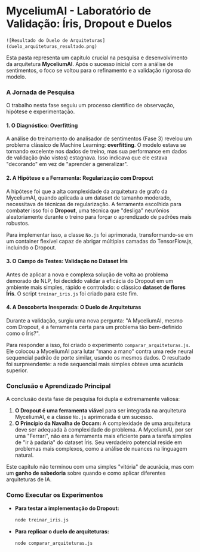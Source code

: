 # MyceliumAI - Laboratório de Validação: Íris, Dropout e Duelos

    ![Resultado do Duelo de Arquiteturas](duelo_arquiteturas_resultado.png)

Esta pasta representa um capítulo crucial na pesquisa e desenvolvimento da arquitetura **MyceliumAI**. Após o sucesso inicial com a análise de sentimentos, o foco se voltou para o refinamento e a validação rigorosa do modelo.

### A Jornada de Pesquisa

O trabalho nesta fase seguiu um processo científico de observação, hipótese e experimentação.

#### 1. O Diagnóstico: Overfitting
A análise do treinamento do analisador de sentimentos (Fase 3) revelou um problema clássico de Machine Learning: **overfitting**. O modelo estava se tornando excelente nos dados de treino, mas sua performance em dados de validação (não vistos) estagnava. Isso indicava que ele estava "decorando" em vez de "aprender a generalizar".

#### 2. A Hipótese e a Ferramenta: Regularização com Dropout
A hipótese foi que a alta complexidade da arquitetura de grafo da MyceliumAI, quando aplicada a um dataset de tamanho moderado, necessitava de técnicas de regularização. A ferramenta escolhida para combater isso foi o **Dropout**, uma técnica que "desliga" neurônios aleatoriamente durante o treino para forçar o aprendizado de padrões mais robustos.

Para implementar isso, a classe `No.js` foi aprimorada, transformando-se em um container flexível capaz de abrigar múltiplas camadas do TensorFlow.js, incluindo o Dropout.

#### 3. O Campo de Testes: Validação no Dataset Íris
Antes de aplicar a nova e complexa solução de volta ao problema demorado de NLP, foi decidido validar a eficácia do Dropout em um ambiente mais simples, rápido e controlado: o clássico **dataset de flores Íris**. O script `treinar_iris.js` foi criado para este fim.

#### 4. A Descoberta Inesperada: O Duelo de Arquiteturas
Durante a validação, surgiu uma nova pergunta: "A MyceliumAI, mesmo com Dropout, é a ferramenta certa para um problema tão bem-definido como o Íris?".

Para responder a isso, foi criado o experimento `comparar_arquiteturas.js`. Ele colocou a MyceliumAI para lutar "mano a mano" contra uma rede neural sequencial padrão de porte similar, usando os mesmos dados. O resultado foi surpreendente: a rede sequencial mais simples obteve uma acurácia superior.

### Conclusão e Aprendizado Principal

A conclusão desta fase de pesquisa foi dupla e extremamente valiosa:
1.  **O Dropout é uma ferramenta viável** para ser integrada na arquitetura MyceliumAI, e a classe `No.js` aprimorada é um sucesso.
2.  **O Princípio da Navalha de Occam:** A complexidade de uma arquitetura deve ser adequada à complexidade do problema. A MyceliumAI, por ser uma "Ferrari", não era a ferramenta mais eficiente para a tarefa simples de "ir à padaria" do dataset Íris. Seu verdadeiro potencial reside em problemas mais complexos, como a análise de nuances na linguagem natural.

Este capítulo não terminou com uma simples "vitória" de acurácia, mas com um **ganho de sabedoria** sobre quando e como aplicar diferentes arquiteturas de IA.

### Como Executar os Experimentos

-   **Para testar a implementação do Dropout:**
    ```bash
    node treinar_iris.js
    ```
-   **Para replicar o duelo de arquiteturas:**
    ```bash
    node comparar_arquiteturas.js
    ```
